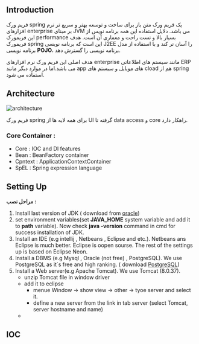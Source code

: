 ## Introduction
فریم ورک spring  یک فریم ورک متن باز برای ساخت و توسعه بهتر و سریع تر نرم افزارهای enterprise بر مبنای JVM می باشد.
دلایل استفاده این همه برنامه نویس از این فریمورک performance بسیار بالا و تست راحت و معماری آن است.
هدف فریمورک spring این است که برنامه نویسی J2EE را آسان تر کند و با استفاده از مدل برنامه نویسی   **POJO**، برنامه نویسی را گسترش دهد.

هدف اصلی این فریم ورک نرم افزارهای enterprise مانند سیستم های اطلاعاتی ERP می باشد.اما در موارد دیگر مانند app های موبایل و سیستم های cload هم از spring استفاده می شود. 
## Architecture 
![architecture](https://user-images.githubusercontent.com/34265067/236350881-578a0ee7-04fd-4492-aa1b-894e9bf161de.png)

فریم ورک spring برای همه لایه ها از UI گرفته تا data access و core راهکار دارد.
### Core Container :
-  Core : IOC and DI features
- Bean : BeanFactory container
- Cpntext : ApplicationContextContainer
- SpEL : Spring expression language

## Setting Up
**مراحل نصب  :**
1. Install last version of JDK ( download from [oracle](https://www.oracle.com/))
2. set environment variables(set **JAVA_HOME** system variable and add it to **path** variable). Now check **java -version** command in cmd for success installation of JDK.
3. Install an IDE (e.g intellij , Netbeans , Eclipse and etc.). Netbeans ans Eclipse is much better. Eclipse is oopen sourse. The rest of the settings up is based on Eclipse Neon.
4. Install a DBMS (e.g Mysql , Oracle (not free) , PostgreSQL). We use PostgreSQL as it`s free and high ranking. ( download  [PostgreSQL](https://www.postgresql.com/))
5. Install a Web server(e.g Apache Tomcat). We use Tomcat (8.0.37).
    -  unzip Tomcat file in window driver
    - add it to eclipse 
      - menue Window -> show view -> other -> tyoe server and select it.
      - define a new server from the link in tab server (select Tomcat, server hostname and name)
    - 
## IOC
